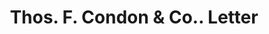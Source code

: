---
doi: 10.7916/D89S333G
date_other: '1913'
date_other_textual: '1913'
form: correspondence
genre:
- Letters (correspondence)
name:
- Thos. F. Condon & Co.
object_in_context_url: https://biggert.cul.columbia.edu/items/view/ave_biggert_01134
subject_hierarchical_geographic:
- New York, New York, United States
subject_name:
- Thos. F. Condon & Co.
title: Thos. F. Condon & Co.. Letter
sort_title: Thos. F. Condon & Co.. Letter
call_number: ave_biggert_01134
coordinates:
- 40.71277777777778,-74.00583333333333
pid: ave_biggert_01134
identifiers: ave_biggert_01134
canvas_id: ldpd:396399
permalink: "/items/ave_biggert_01134/"
layout: iiif-image-page
---
